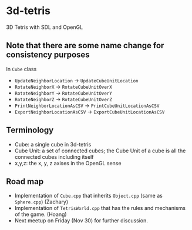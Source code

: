# 3d-tetris
3D Tetris with SDL and OpenGL

## Note that there are some name change for consistency purposes
In `Cube` class
- `UpdateNeighborLocation` -> `UpdateCubeUnitLocation`
- `RotateNeighborX` -> `RotateCubeUnitOverX`
- `RotateNeighborY` -> `RotateCubeUnitOverY`
- `RotateNeighborZ` -> `RotateCubeUnitOverZ`
- `PrintNeighborLocationAsCSV` -> `PrintCubeUnitLocationAsCSV`
- `ExportNeighborLocationAsCSV` -> `ExportCubeUnitLocationAsCSV`

## Terminology 
- Cube: a single cube in 3d-tetris
- Cube Unit: a set of connected cubes; the Cube Unit of a cube is all the connected cubes including itself
- x,y,z: the x, y, z axises in the OpenGL sense

## Road map 
- Implementation of `Cube.cpp` that inherits `Object.cpp` (same as `Sphere.cpp`) (Zachary)
- Implementation of `TetrisWorld.cpp` that has the rules and mechanisms of the game. (Hoang)
- Next meetup on Friday (Nov 30) for further discussion.

